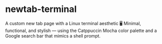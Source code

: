 # newtab-terminal
A custom new tab page with a Linux terminal aesthetic 🖥️ Minimal, functional, and stylish — using the Catppuccin Mocha color palette and a Google search bar that mimics a shell prompt.
